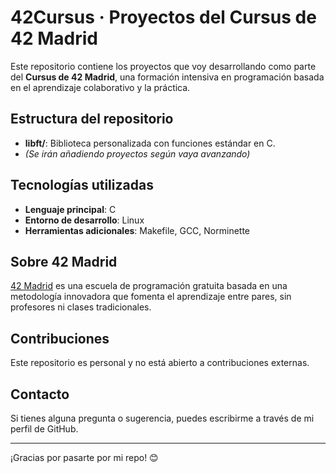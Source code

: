 # 42Cursus · Proyectos del Cursus de 42 Madrid

Este repositorio contiene los proyectos que voy desarrollando como parte del **Cursus de 42 Madrid**, una formación intensiva en programación basada en el aprendizaje colaborativo y la práctica.

## Estructura del repositorio 

- **libft/**: Biblioteca personalizada con funciones estándar en C.
- *(Se irán añadiendo proyectos según vaya avanzando)*

## Tecnologías utilizadas

- **Lenguaje principal**: C
- **Entorno de desarrollo**: Linux
- **Herramientas adicionales**: Makefile, GCC, Norminette

## Sobre 42 Madrid

[42 Madrid](https://www.42madrid.com/) es una escuela de programación gratuita basada en una metodología innovadora que fomenta el aprendizaje entre pares, sin profesores ni clases tradicionales. 

## Contribuciones

Este repositorio es personal y no está abierto a contribuciones externas.

## Contacto

Si tienes alguna pregunta o sugerencia, puedes escribirme a través de mi perfil de GitHub.

---
¡Gracias por pasarte por mi repo! 😊
